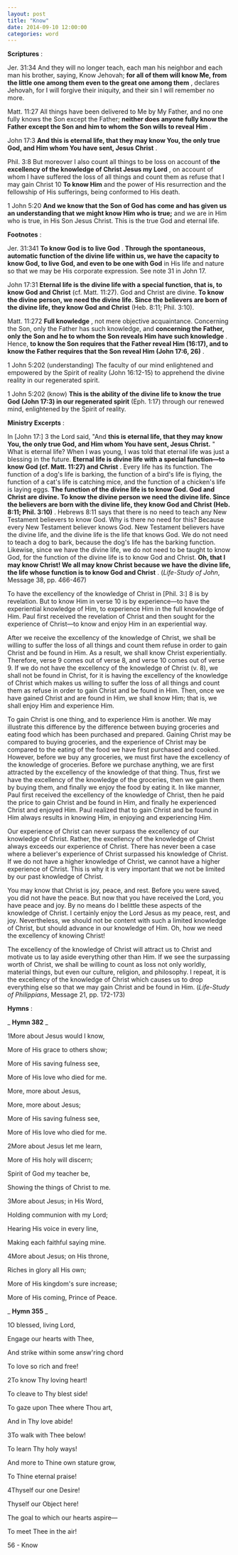 ```yaml
---
layout: post
title: "Know"
date: 2014-09-10 12:00:00
categories: word
---
```


**Scriptures** :

Jer. 31:34 And they will no longer teach, each man his neighbor and each man his brother, saying, Know Jehovah; **for all of them will know Me, from the little one among them even to the great one among them** , declares Jehovah, for I will forgive their iniquity, and their sin I will remember no more.

Matt. 11:27 All things have been delivered to Me by My Father, and no one fully knows the Son except the Father; **neither does anyone fully know the Father except the Son and him to whom the Son wills to reveal Him** .

John 17:3 **And this is eternal life, that they may know You, the only true God, and Him whom You have sent, Jesus Christ** .

Phil. 3:8 But moreover I also count all things to be loss on account of **the excellency of the knowledge of Christ Jesus my Lord** , on account of whom I have suffered the loss of all things and count them as refuse that I may gain Christ 10 **To know Him** and the power of His resurrection and the fellowship of His sufferings, being conformed to His death.

1 John 5:20 **And we know that the Son of God has come and has given us an understanding that we might know Him who is true;** and we are in Him who is true, in His Son Jesus Christ. This is the true God and eternal life.

**Footnotes** :

Jer. 31:341 **To know God is to live God** . **Through the spontaneous, automatic function of the divine life within us, we have the capacity to know God, to live God, and even to be one with God** in His life and nature so that we may be His corporate expression. See note 31 in John 17.

John 17:31 **Eternal life is the divine life with a special function, that is, to know God and Christ** (cf. Matt. 11:27). God and Christ are divine. **To know the divine person, we need the divine life. Since the believers are born of the divine life, they know God and Christ** (Heb. 8:11; Phil. 3:10).

Matt. 11:272 **Full knowledge** , not mere objective acquaintance. Concerning the Son, only the Father has such knowledge, and **concerning the Father, only the Son and he to whom the Son reveals Him have such knowledge** . Hence, **to know the Son requires that the Father reveal Him (16:17), and to know the Father requires that the Son reveal Him (John 17:6, 26)** .

1 John 5:202 (understanding) The faculty of our mind enlightened and empowered by the Spirit of reality (John 16:12-15) to apprehend the divine reality in our regenerated spirit.

1 John 5:202 (know) **This is the ability of the divine life to know the true God (John 17:3) in our regenerated spirit** (Eph. 1:17) through our renewed mind, enlightened by the Spirit of reality.

**Ministry Excerpts** :

In [John 17:] 3 the Lord said, "And **this is eternal life, that they may know You, the only true God, and Him whom You have sent, Jesus Christ.** " What is eternal life? When I was young, I was told that eternal life was just a blessing in the future. **Eternal life is divine life with a special function—to know God (cf. Matt. 11:27) and Christ** . Every life has its function. The function of a dog's life is barking, the function of a bird's life is flying, the function of a cat's life is catching mice, and the function of a chicken's life is laying eggs. **The function of the divine life is to know God. God and Christ are divine. To know the divine person we need the divine life. Since the believers are born with the divine life, they know God and Christ (Heb. 8:11; Phil. 3:10)** . Hebrews 8:11 says that there is no need to teach any New Testament believers to know God. Why is there no need for this? Because every New Testament believer knows God. New Testament believers have the divine life, and the divine life is the life that knows God. We do not need to teach a dog to bark, because the dog's life has the barking function. Likewise, since we have the divine life, we do not need to be taught to know God, for the function of the divine life is to know God and Christ. **Oh, that I may know Christ! We all may know Christ because we have the divine life, the life whose function is to know God and Christ** . (_Life-Study of John_, Message 38, pp. 466-467)

To have the excellency of the knowledge of Christ in [Phil. 3:] 8 is by revelation. But to know Him in verse 10 is by experience—to have the experiential knowledge of Him, to experience Him in the full knowledge of Him. Paul first received the revelation of Christ and then sought for the experience of Christ—to know and enjoy Him in an experiential way.

After we receive the excellency of the knowledge of Christ, we shall be willing to suffer the loss of all things and count them refuse in order to gain Christ and be found in Him. As a result, we shall know Christ experientially. Therefore, verse 9 comes out of verse 8, and verse 10 comes out of verse 9. If we do not have the excellency of the knowledge of Christ (v. 8), we shall not be found in Christ, for it is having the excellency of the knowledge of Christ which makes us willing to suffer the loss of all things and count them as refuse in order to gain Christ and be found in Him. Then, once we have gained Christ and are found in Him, we shall know Him; that is, we shall enjoy Him and experience Him.

To gain Christ is one thing, and to experience Him is another. We may illustrate this difference by the difference between buying groceries and eating food which has been purchased and prepared. Gaining Christ may be compared to buying groceries, and the experience of Christ may be compared to the eating of the food we have first purchased and cooked. However, before we buy any groceries, we must first have the excellency of the knowledge of groceries. Before we purchase anything, we are first attracted by the excellency of the knowledge of that thing. Thus, first we have the excellency of the knowledge of the groceries, then we gain them by buying them, and finally we enjoy the food by eating it. In like manner, Paul first received the excellency of the knowledge of Christ, then he paid the price to gain Christ and be found in Him, and finally he experienced Christ and enjoyed Him. Paul realized that to gain Christ and be found in Him always results in knowing Him, in enjoying and experiencing Him.

Our experience of Christ can never surpass the excellency of our knowledge of Christ. Rather, the excellency of the knowledge of Christ always exceeds our experience of Christ. There has never been a case where a believer's experience of Christ surpassed his knowledge of Christ. If we do not have a higher knowledge of Christ, we cannot have a higher experience of Christ. This is why it is very important that we not be limited by our past knowledge of Christ.

You may know that Christ is joy, peace, and rest. Before you were saved, you did not have the peace. But now that you have received the Lord, you have peace and joy. By no means do I belittle these aspects of the knowledge of Christ. I certainly enjoy the Lord Jesus as my peace, rest, and joy. Nevertheless, we should not be content with such a limited knowledge of Christ, but should advance in our knowledge of Him. Oh, how we need the excellency of knowing Christ!

The excellency of the knowledge of Christ will attract us to Christ and motivate us to lay aside everything other than Him. If we see the surpassing worth of Christ, we shall be willing to count as loss not only worldly, material things, but even our culture, religion, and philosophy. I repeat, it is the excellency of the knowledge of Christ which causes us to drop everything else so that we may gain Christ and be found in Him. (_Life-Study of Philippians_, Message 21, pp. 172-173)

**Hymns** :

_ **Hymn 382** _

1More about Jesus would I know,

More of His grace to others show;

More of His saving fulness see,

More of His love who died for me.

More, more about Jesus,

More, more about Jesus;

More of His saving fulness see,

More of His love who died for me.

2More about Jesus let me learn,

More of His holy will discern;

Spirit of God my teacher be,

Showing the things of Christ to me.

3More about Jesus; in His Word,

Holding communion with my Lord;

Hearing His voice in every line,

Making each faithful saying mine.

4More about Jesus; on His throne,

Riches in glory all His own;

More of His kingdom's sure increase;

More of His coming, Prince of Peace.

_ **Hymn 355** _

1O blessed, living Lord,

Engage our hearts with Thee,

And strike within some answ'ring chord

To love so rich and free!

2To know Thy loving heart!

To cleave to Thy blest side!

To gaze upon Thee where Thou art,

And in Thy love abide!

3To walk with Thee below!

To learn Thy holy ways!

And more to Thine own stature grow,

To Thine eternal praise!

4Thyself our one Desire!

Thyself our Object here!

The goal to which our hearts aspire—

To meet Thee in the air!

56 - Know
